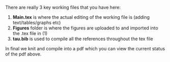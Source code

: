 There are really 3 key working files that you have here:

1) **Main.tex** is where the actual editing of the working file is (adding text/tables/graphs etc)
2) **Figures** folder is where the figures are uploaded to and imported into the .tex file in (1)
3) **tau.bib** is used to compile all the references throughout the tex file

In final we knit and compile into a pdf which you can view the current status of the pdf above.
